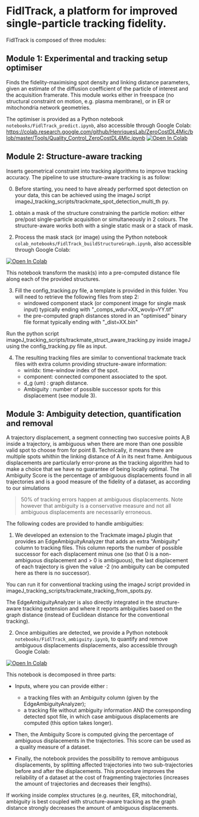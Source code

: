 # FidlTrack, a platform for improved single-particle tracking fidelity.

FidlTrack is composed of three modules:

## Module 1: Experimental and tracking setup optimiser

Finds the fidelity-maximising spot density and linking distance
parameters, given an estimate of the diffusion coefficient of the
particle of interest and the acquisition framerate. This module works
either in freespace (no structural constraint on motion, e.g. plasma
membrane), or in ER or mitochondria network geometries.

The optimiser is provided as a Python notebook `notebooks/FidlTrack_predict.ipynb`, also accessible through Google Colab:
https://colab.research.google.com/github/HenriquesLab/ZeroCostDL4Mic/blob/master/Tools/Quality_Control_ZeroCostDL4Mic.ipynb
[![Open In Colab](https://colab.research.google.com/assets/colab-badge.svg)](https://colab.research.google.com/github/Avezovlab/FidlTrack/blob/main/notebooks/FidlTrack_predict.ipynb)


## Module 2: Structure-aware tracking

Inserts geometrical constraint into tracking algorithms to improve
tracking accuracy. The pipeline to use structure-aware tracking is as
follow:

0. Before starting, you need to have already performed spot detection
on your data, this can be achieved using the imageJ script
imageJ_tracking_scripts/trackmate_spot_detection_multi_th py.

1. obtain a mask of the structure constraining the particle motion:
either pre/post single-particle acquisition or simultaneously in 2
colours. The structure-aware works both with a single static mask or a
stack of mask.

2. Process the mask stack (or image) using the Python notebook
`colab_notebooks/FidlTrack_buildStructureGraph.ipynb`, also accessible
through Google Colab:

[![Open In Colab](https://colab.research.google.com/assets/colab-badge.svg)](https://colab.research.google.com/github/Avezovlab/FidlTrack/blob/main/notebooks/FidlTrack_buildStructureGraph.ipynb)

This notebook transform the mask(s) into a pre-computed distance file
along each of the provided structures.

3. Fill the config_tracking.py file, a template is provided in this
folder. You will need to retrieve the following files from step 2:
    + windowed component stack (or component image for single mask
    input) typically ending with "_comps_wdur=XX_wovlp=YY.tif"
    + the pre-computed graph distances stored in an "optimised" binary
    file format typically ending with "_dist=XX.bin"

Run the python script
imageJ_tracking_scripts/trackmate_struct_aware_tracking.py inside
imageJ using the config_tracking.py file as input.

4. The resulting tracking files are similar to conventional trackmate
track files with extra column providing structure-aware information:
      * winIdx: time-window index of the spot.
      * component: connected component associated to the spot.
      * d_g (um) : graph distance.
      * Ambiguity : number of possible successor spots for this displacement
    (see module 3).


## Module 3: Ambiguity detection, quantification and removal

A trajectory displacement, a segment connecting two succesive points
A,B inside a trajectory, is ambiguous when there are more than one
possible valid spot to choose from for point B. Technically, it means
there are multiple spots whithin the linking distance of A in its next
frame. Ambiguous displacements are particularly error-prone as the
tracking algorithm had to make a choice that we have no guarantee of
being locally optimal. The Ambiguity Score is the percentage of
ambiguous displacements found in all trajectories and is a good
measure of the fidelity of a dataset, as according to our simulations
> 50% of tracking errors happen at ambiguous displacements. Note
however that ambiguity is a conservative measure and not all ambiguous
displacements are necessarily erroneous.

The following codes are provided to handle ambiguities:

1. We developed an extension to the Trackmate imageJ plugin that
provides an EdgeAmbiguityAnalyzer that adds an extra "Ambiguity"
column to tracking files. This column reports the number of possible
successor for each displacement minus one (so that 0 is a
non-ambiguous displacement and > 0 is ambiguous), the last
displacement of each trajectory is given the value -2 (no ambiguity
can be computed here as there is no successor).

You can run it for conventional tracking using the imageJ script
provided in imageJ_tracking_scripts/trackmate_tracking_from_spots.py.

The EdgeAmbiguityAnalyzer is also directly integrated in the
structure-aware tracking extension and where it reports ambiguities
based on the graph distance (instead of Euclidean distance for the
conventional tracking).


2. Once ambiguities are detected, we provide a Python notebook
`notebooks/FidlTrack_ambiguity.ipynb`, to quantify and remove ambiguous
displacements displacements, also accessible through Google Colab:

[![Open In Colab](https://colab.research.google.com/assets/colab-badge.svg)](https://colab.research.google.com/github/Avezovlab/FidlTrack/blob/main/notebooks/FidlTrack_ambiguity.ipynb)

This notebook is decomposed in three parts:

* Inputs, where you can provide either :
    * a tracking files with an Ambiguity column (given by the
    EdgeAmbiguityAnalyzer);
    * a tracking file without ambiguity information AND the corresponding detected spot
    file, in which case ambiguous displacements are computed (this option takes longer).

* Then, the Ambiguity Score is computed giving the percentage of
  ambiguous displacements in the trajectories. This score can be used
  as a quality measure of a dataset.

* Finally, the notebook provides the possibility to remove ambiguous
  displacements, by splitting affected trajectories into two
  sub-trajectories before and after the displacements. This procedure
  improves the reliability of a dataset at the cost of fragmenting
  trajectories (increases the amount of trajectories and decreases
  their lengths).

If working inside complex structures (e.g. neurites, ER,
mitochondria), ambiguity is best coupled with structure-aware tracking
as the graph distance strongly decreases the amount of ambiguous
displacements.



